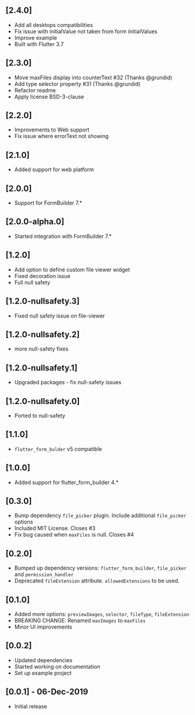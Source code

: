 ## [2.4.0]

* Add all desktops compatibilities
* Fix issue with initialValue not taken from form initialValues
* Improve example
* Built with Flutter 3.7

## [2.3.0]

* Move maxFiles display into counterText #32 (Thanks @grundid)
* Add type selector property #31 (Thanks @grundid)
* Refactor readme
* Apply license BSD-3-clause

## [2.2.0]

* Improvements to Web support
* Fix issue where errorText not showing

## [2.1.0]

* Added support for web platform

## [2.0.0]

* Support for FormBuilder 7.*

## [2.0.0-alpha.0]

* Started integration with FormBuilder 7.*

## [1.2.0]

* Add option to define custom file viewer widget
* Fixed decoration issue
* Full null safety

## [1.2.0-nullsafety.3]

* Fixed null safety issue on file-viewer

## [1.2.0-nullsafety.2]

* more null-safety fixes

## [1.2.0-nullsafety.1]

* Upgraded packages - fix null-safety issues

## [1.2.0-nullsafety.0]

* Ported to null-safety

## [1.1.0]

* `flutter_form_bulder` v5 compatible

## [1.0.0]

* Added support for flutter_form_builder 4.*

## [0.3.0]

* Bump dependency `file_picker` plugin. Include additional `file_picker` options
* Included MIT License. Closes #3
* Fix bug caused when `maxFiles` is null. Closes #4

## [0.2.0]

* Bumped up dependency versions: `flutter_form_builder`, `file_picker` and `permission_handler`
* Deprecated `fileExtension` attribute. `allowedExtensions` to be used.

## [0.1.0]

* Added more options: `previewImages`, `selector`, `fileType`, `fileExtension`
* BREAKING CHANGE: Renamed `maxImages` to `maxFiles`
* Minor UI improvements

## [0.0.2]

* Updated dependencies
* Started working on documentation
* Set up example project

## [0.0.1] - 06-Dec-2019

* Initial release

